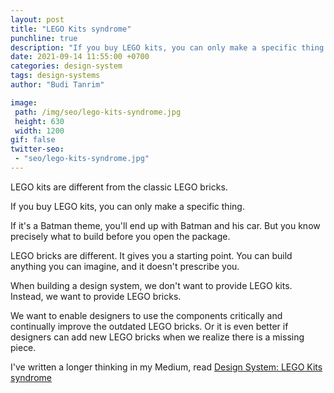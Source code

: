 ```yaml
---
layout: post
title: "LEGO Kits syndrome"
punchline: true
description: "If you buy LEGO kits, you can only make a specific thing."
date: 2021-09-14 11:55:00 +0700
categories: design-system
tags: design-systems
author: "Budi Tanrim"

image:
 path: /img/seo/lego-kits-syndrome.jpg
 height: 630
 width: 1200
gif: false
twitter-seo: 
 - "seo/lego-kits-syndrome.jpg"
---
```


LEGO kits are different from the classic LEGO bricks.

If you buy LEGO kits, you can only make a specific thing.

If it's a Batman theme, you'll end up with Batman and his car. But you know precisely what to build before you open the package.

LEGO bricks are different. It gives you a starting point. You can build anything you can imagine, and it doesn't prescribe you.

When building a design system, we don't want to provide LEGO kits. Instead, we want to provide LEGO bricks. 

We want to enable designers to use the components critically and continually improve the outdated
LEGO bricks. Or it is even better if designers can add new LEGO bricks when we realize there is a
missing piece.

I've written a longer thinking in my Medium, read [Design System: LEGO Kits syndrome](https://uxdesign.cc/design-system-lego-kits-syndrome-b5fe6a6ca53e)